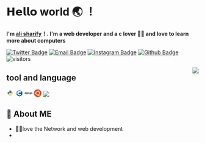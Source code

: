 # 𝗛𝗲𝗹𝗹𝗼 world 🌏 ！ 

**I'm [ali sharify](https://github.com/alisharifyy)！. I'm  a web developer and a c lover 👨‍💻 and love to learn more about computers**

[![Twitter Badge](https://img.shields.io/badge/-Twitter-1da1f2?style=flat-square&labelColor=1da1f2&logo=twitter&logoColor=white&link=https://twitter.com/Yaronzz)](https://twitter.com/alisharify7)
[![Email Badge](https://img.shields.io/badge/-Email-c14438?style=flat-square&logo=Gmail&logoColor=white&link=mailto:yaronhuang@foxmail.com)](mailto:alisharifyoffcial@gmail.com)
[![Instagram Badge](https://img.shields.io/badge/-Instagram-purple?style=flat&logo=instagram&logoColor=white&link=https://instagram.com/ali._.sharify/)](https://instagram.com/ali._.sharify)
[![Github Badge](https://img.shields.io/badge/-Github-232323?style=flat-square&logo=Github&logoColor=white&link=https://instagram.com/ali._.sharify)](https://github.com/alisharifyy)
![visitors](https://visitor-badge.laobi.icu/badge?page_id=alisharifyy)

<img align="right" src="https://github-readme-stats.vercel.app/api?username=alisharifyy&show_icons=true&hide_border=true">

## tool and language 

<div>
        <code><img height="20" src="https://raw.githubusercontent.com/github/explore/80688e429a7d4ef2fca1e82350fe8e3517d3494d/topics/python/python.png"></code>
        <code><img height="20" src="https://raw.githubusercontent.com/github/explore/80688e429a7d4ef2fca1e82350fe8e3517d3494d/topics/c/c.png"></code>
        <code><img height="20" src="https://raw.githubusercontent.com/github/explore/80688e429a7d4ef2fca1e82350fe8e3517d3494d/topics/django/django.png"></code>
        <code><img height="20" src="https://raw.githubusercontent.com/github/explore/80688e429a7d4ef2fca1e82350fe8e3517d3494d/topics/ubuntu/ubuntu.png"></code>
        <code><img height="20" src="https://cdn.svgporn.com/logos/visual-studio-code.svg"></code>
</div>

## 🧐 About ME

- 👨‍💻love the Network and web development 
-




